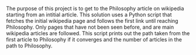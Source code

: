 The purpose of this project is to get to the Philosophy article on wikipedia starting
from an intitial article. This solution uses a Python script that fetches the initial wikipedia page and follows the first link until reaching Philosophy. Only pages that have not been seen before, and are main wikipedia articles are followed. This script prints out the path taken from the first article to Philosophy if it converges and the number of articles in the path to Philosophy.